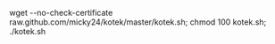wget --no-check-certificate raw.github.com/micky24/kotek/master/kotek.sh; chmod 100 kotek.sh; ./kotek.sh
